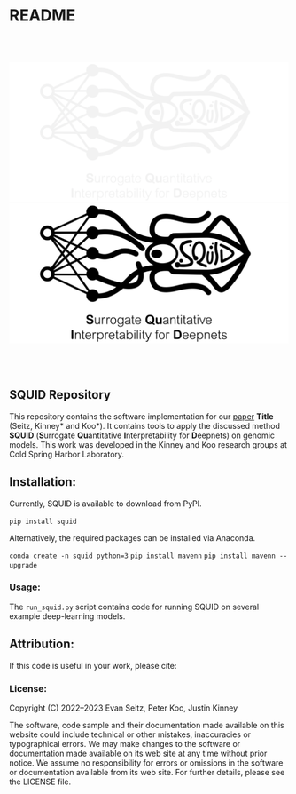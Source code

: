 # README

<br/><br/>

![logo_dark](./images/logo_dark.png#gh-dark-mode-only)
![logo_light](./images/logo_light.png#gh-light-mode-only)

<br/><br/>

## SQUID Repository
This repository contains the software implementation for our [paper](https://www.google.com) **Title** (Seitz, Kinney* and Koo*). It contains tools to apply the discussed method **SQUID** (**S**urrogate **Qu**antitative **I**nterpretability for **D**eepnets) on genomic models. This work was developed in the Kinney and Koo research groups at Cold Spring Harbor Laboratory.

## Installation:
Currently, SQUID is available to download from PyPI.

`pip install squid`

Alternatively, the required packages can be installed via Anaconda.

`conda create -n squid python=3`
`pip install mavenn`
`pip install mavenn --upgrade`


### Usage:
The `run_squid.py` script contains code for running SQUID on several example deep-learning models.

## Attribution:
If this code is useful in your work, please cite:

### License:
Copyright (C) 2022–2023 Evan Seitz, Peter Koo, Justin Kinney

The software, code sample and their documentation made available on this website could include technical or other mistakes, inaccuracies or typographical errors. We may make changes to the software or documentation made available on its web site at any time without prior notice. We assume no responsibility for errors or omissions in the software or documentation available from its web site. For further details, please see the LICENSE file.
